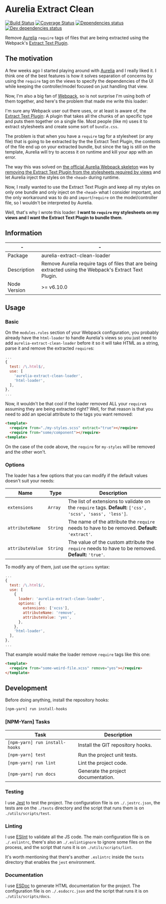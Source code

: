 # Aurelia Extract Clean

[![Build Status](https://travis-ci.org/aurelia-extract-clean-loader.svg?branch=master)](https://travis-ci.org/aurelia-extract-clean-loader) [![Coverage Status](https://coveralls.io/repos/aurelia-extract-clean-loader/badge.svg?branch=master&service=github)](https://coveralls.io/github/aurelia-extract-clean-loader?branch=master) [![Dependencies status](https://david-dm.org/aurelia-extract-clean-loader.svg)](https://david-dm.org/aurelia-extract-clean-loader) [![Dev dependencies status](https://david-dm.org/aurelia-extract-clean-loader/dev-status.svg)](https://david-dm.org/aurelia-extract-clean-loader#info=devDependencies)

Remove [Aurelia](http://aurelia.io) `require` tags of files that are being extracted using the Webpack's [Extract Text Plugin](https://github.com/webpack-contrib/extract-text-webpack-plugin).

## The motivation

A few weeks ago I started playing around with [Aurelia](http://aurelia.io) and I really liked it. I think one of the best features is how it solves separation of concerns by using the `require` tag on the views to specify the dependencies of the UI while keeping the controller/model focused on just handling that view.

Now, I'm also a big fan of [Webpack](https://webpack.js.org/), so is not surprise I'm using both of them together, and here's the problem that made me write this loader:

I'm sure any Webpack user out there uses, or at least is aware of, the [Extract Text Plugin](https://github.com/webpack-contrib/extract-text-webpack-plugin): A plugin that takes all the chunks of an specific type and puts them together on a single file. Most people (like m) uses it to extract stylesheets and create some sort of `bundle.css`.

The problem is that when you have a `require` tag for a stylesheet (or any file) that is going to be extracted by the the Extract Text Plugin, the contents of the file end up on your extracted bundle, but since the tag is still on the template, Aurelia will try to access it on runtime and kill your app with an error.

The way this was solved on [the official Aurelia Webpack skeleton](https://github.com/aurelia/skeleton-navigation/blob/master/skeleton-esnext-webpack/) was by [removing the Extract Text Plugin from the stylesheets required by views](https://github.com/aurelia/skeleton-navigation/blob/master/skeleton-esnext-webpack/webpack.config.js#L62-L68) and let Aurelia inject the styles on the `<head>` during runtime.

Now, I really wanted to use the Extract Text Plugin and keep all my styles on only one bundle and only inject on the `<head>` what I consider important, and the only workaround was to do and `import`/`require` on the model/controller file, so I wouldn't be interpreted by Aurelia.

Well, that's why I wrote this loader: **I want to `require` my stylesheets on my views and I want the Extract Text Plugin to bundle them**.

## Information

| -            | -                                                                  |
|--------------|--------------------------------------------------------------------|
| Package      | aurelia-extract-clean-loader                                                 |
| Description  | Remove Aurelia require tags of files that are being extracted using the Webpack's Extract Text Plugin. |
| Node Version | >= v6.10.0                                                          |

## Usage

### Basic

On the `modules.rules` section of your Webpack configuration, you probably already have the `html-loader` to handle Aurelia's views so you just need to add `aurelia-extract-clean-loader` before it so it will take HTML as a string, parse it and remove the extracted `require`s:

```js
...
{
  test: /\.html$/,
  use: [
    'aurelia-extract-clean-loader',
    'html-loader',
  ],
},
...
```

Now, it wouldn't be that cool if the loader removed ALL your `require`s assuming they are being extracted right? Well, for that reason is that you need to add an special attribute to the tags you want removed:

```html
<template>
  <require from="./my-styles.scss" extract="true"></require>
  <require from="some/component"></require>
<template>
```

On the case of the code above, the `require` for `my-styles` will be removed and the other won't.

### Options

The loader has a few options that you can modify if the default values doesn't suit your needs:

| Name             | Type     | Description                                                                                              |
|------------------|----------|----------------------------------------------------------------------------------------------------------|
| `extensions`     | `Array`  | The list of extensions to validate on the `require` tags. **Default:** `['css', 'scss', 'sass', 'less']`.|
| `attributeName`  | `String` | The name of the attribute the `require` needs to have to be removed. **Default:** `'extract'`.           |
| `attributeValue` | `String` | The value of the custom attribute the `require` needs to have to be removed. **Default:** `'true'`.      |

To modify any of them, just use the `options` syntax:

```js
...
{
  test: /\.html$/,
  use: [
    {
      loader: 'aurelia-extract-clean-loader',
      options: {
        extensions: ['xcss'],
        attributeName: 'remove',
        attributeValue: 'yes',
      },
    },
    'html-loader',
  ],
},
...
```

That example would make the loader remove `require` tags like this one:

```html
<template>
  <require from="some-weird-file.xcss" remove="yes"></require>
</template>
```

## Development

Before doing anything, install the repository hooks:

```bash
[npm-yarn] run install-hooks
```

### [NPM-Yarn] Tasks

| Task                           | Description                         |
|--------------------------------|-------------------------------------|
| `[npm-yarn] run install-hooks` | Install the GIT repository hooks.   |
| `[npm-yarn] test`              | Run the project unit tests.         |
| `[npm-yarn] run lint`          | Lint the project code.              |
| `[npm-yarn] run docs`          | Generate the project documentation. |

### Testing

I use [Jest](https://facebook.github.io/jest/) to test the project. The configuration file is on `./.jestrc.json`, the tests are on the `./tests` directory and the script that runs them is on `./utils/scripts/test`.

### Linting

I use [ESlint](http://eslint.org) to validate all the JS code. The main configuration file is on `./.eslintrc`, there's also an `./.eslintignore` to ignore some files on the process, and the script that runs it is on `./utils/scripts/lint`.

It's worth mentioning that there's another `.eslintrc` inside the `tests` directory that enables the `jest` environment.

### Documentation

I use [ESDoc](http://esdoc.org) to generate HTML documentation for the project. The configuration file is on `./.esdocrc.json` and the script that runs it is on `./utils/scripts/docs`.